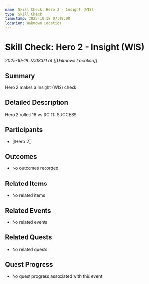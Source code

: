 ```yaml
---
name: Skill Check: Hero 2 - Insight (WIS)
type: Skill Check
timestamp: 2025-10-18 07:08:00
location: Unknown Location
---
```


# Skill Check: Hero 2 - Insight (WIS)

*2025-10-18 07:08:00 at [[Unknown Location]]*

## Summary
Hero 2 makes a Insight (WIS) check

## Detailed Description
Hero 2 rolled 18 vs DC 11: SUCCESS

## Participants
- [[Hero 2]]

## Outcomes
- No outcomes recorded

## Related Items
- No related items

## Related Events
- No related events

## Related Quests
- No related quests

## Quest Progress
- No quest progress associated with this event
